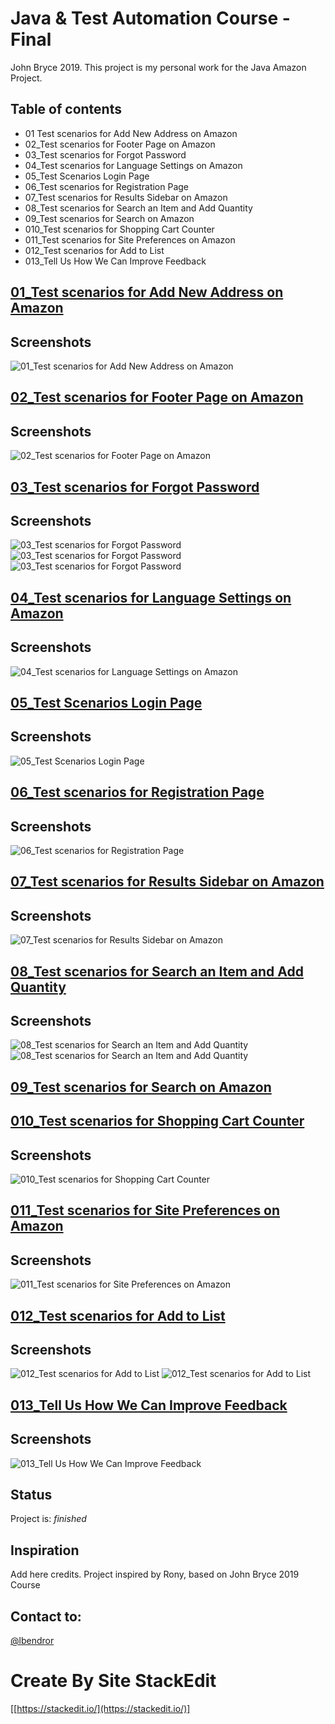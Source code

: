 
# Java & Test Automation Course - Final

John Bryce 2019.
This project is my personal work for the Java Amazon Project.

## Table of contents
* 01 Test scenarios for Add New Address on Amazon
* 02_Test scenarios for Footer Page on Amazon
* 03_Test scenarios for Forgot Password
* 04_Test scenarios for Language Settings on Amazon
* 05_Test Scenarios Login Page
* 06_Test scenarios for Registration Page
* 07_Test scenarios for Results Sidebar on Amazon
* 08_Test scenarios for Search an Item and Add Quantity
* 09_Test scenarios for Search on Amazon
* 010_Test scenarios for Shopping Cart Counter
* 011_Test scenarios for Site Preferences on Amazon
* 012_Test scenarios for Add to List
* 013_Tell Us How We Can Improve Feedback

## [01_Test scenarios for Add New Address on Amazon](src/main/java/JB2019AmazonProject/JB2019AmazonProject/tests/AddNewAddressOnAmazon.java)
## Screenshots
![01_Test scenarios for Add New Address on Amazon](img/Add%20New%20Address%20on%20Amazon.png)

## [02_Test scenarios for Footer Page on Amazon](src/main/java/JB2019AmazonProject/JB2019AmazonProject/tests/FooterPageOnAmazon.java)
## Screenshots
![02_Test scenarios for Footer Page on Amazon](img/Footer%20Page%20on%20Amazon.png)

## [03_Test scenarios for Forgot Password](src/main/java/JB2019AmazonProject/JB2019AmazonProject/tests/ForgotPassword.java)
## Screenshots
![03_Test scenarios for Forgot Password](img/Forgot%20your%20password%3F.png)
![03_Test scenarios for Forgot Password](img/Forgot%20your%20password%3F(2).png)
![03_Test scenarios for Forgot Password](img/Forgot%20your%20password%3F(3).png)

## [04_Test scenarios for Language Settings on Amazon](src/main/java/JB2019AmazonProject/JB2019AmazonProject/tests/LanguageSettingsOnAmazon.java)
## Screenshots
![04_Test scenarios for Language Settings on Amazon](img/Language%20Settings%20on%20Amazon.png)

## [05_Test Scenarios Login Page](src/main/java/JB2019AmazonProject/JB2019AmazonProject/tests/loginToAmazon.java)
## Screenshots
![05_Test Scenarios Login Page](img/Sign%20in.png)

## [06_Test scenarios for Registration Page](src/main/java/JB2019AmazonProject/JB2019AmazonProject/tests/registerationAmazon.java)
## Screenshots
![06_Test scenarios for Registration Page](img/Registration%20Page.png)

## [07_Test scenarios for Results Sidebar on Amazon](src/main/java/JB2019AmazonProject/JB2019AmazonProject/tests/ResultsSidebarOnAmazon.java)
## Screenshots
![07_Test scenarios for Results Sidebar on Amazon](img/Results%20Sidebar%20on%20Amazon.png)

## [08_Test scenarios for Search an Item and Add Quantity](src/main/java/JB2019AmazonProject/JB2019AmazonProject/tests/SearchAnItemAndAddQuantity.java)
## Screenshots
![08_Test scenarios for Search an Item and Add Quantity](img/Search%20an%20Item%20and%20Add%20Quantity.png)
![08_Test scenarios for Search an Item and Add Quantity](img/Search%20an%20Item%20and%20Add%20Quantity(2).png)

## [09_Test scenarios for Search on Amazon](src/main/java/JB2019AmazonProject/JB2019AmazonProject/tests/SearchOnAmazon.java)

## [010_Test scenarios for Shopping Cart Counter](src/main/java/JB2019AmazonProject/JB2019AmazonProject/tests/ShoppingCartCounter.java)
## Screenshots
![010_Test scenarios for Shopping Cart Counter](img/Shopping%20Cart%20Counter.png)

## [011_Test scenarios for Site Preferences on Amazon](src/main/java/JB2019AmazonProject/JB2019AmazonProject/tests/SitePreferencesOnAmazon.java)
## Screenshots
![011_Test scenarios for Site Preferences on Amazon](img/Site%20Preferences%20on%20Amazon.png)

## [012_Test scenarios for Add to List](src/main/java/JB2019AmazonProject/JB2019AmazonProject/tests/AddToList.java)
## Screenshots
![012_Test scenarios for Add to List](img/Add%20to%20List.png)
![012_Test scenarios for Add to List](img/Add%20to%20List(2).png)

## [013_Tell Us How We Can Improve Feedback](src/main/java/JB2019AmazonProject/JB2019AmazonProject/tests/TellUsHowWeCanImproveFeedback.java)
## Screenshots
![013_Tell Us How We Can Improve Feedback](img/Tell%20Us%20How%20We%20Can%20Improve%20Feedback.png)

## Status
Project is: _finished_

## Inspiration
Add here credits. Project inspired by Rony, based on John Bryce 2019 Course

## Contact to:
[@lbendror](https://github.com/lbendror)

# Create By Site **StackEdit** 
[[https://stackedit.io/](https://stackedit.io/)]
